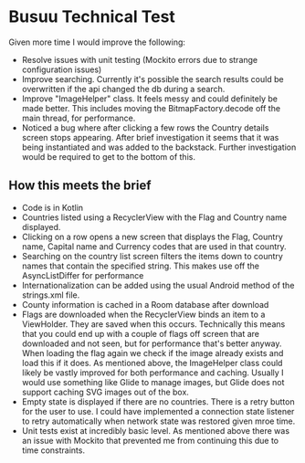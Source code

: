 # Busuu Technical Test

Given more time I would improve the following:
- Resolve issues with unit testing (Mockito errors due to strange configuration issues)
- Improve searching. Currently it's possible the search results could be overwritten if the api changed the db during a search.
- Improve "ImageHelper" class. It feels messy and could definitely be made better. This includes moving the BitmapFactory.decode off the main thread, for performance.
- Noticed a bug where after clicking a few rows the Country details screen stops appearing. After brief investigation it seems that it was being instantiated and was added to the backstack. Further investigation would be required to get to the bottom of this.

## How this meets the brief
- Code is in Kotlin
- Countries listed using a RecyclerView with the Flag and Country name displayed.
- Clicking on a row opens a new screen that displays the Flag, Country name, Capital name and Currency codes that are used in that country.
- Searching on the country list screen filters the items down to country names that contain the specified string. This makes use off the AsyncListDiffer for performance
- Internationalization can be added using the usual Android method of the strings.xml file.
- County information is cached in a Room database after download
- Flags are downloaded when the RecyclerView binds an item to a ViewHolder. They are saved when this occurs. Technically this means that you could end up with a couple of flags off screen that are downloaded and not seen, but for performance that's better anyway. When loading the flag again we check if the image already exists and load this if it does. As mentioned above, the ImageHelper class could likely be vastly improved for both performance and caching. Usually I would use something like Glide to manage images, but Glide does not support caching SVG images out of the box.
- Empty state is displayed if there are no countries. There is a retry button for the user to use. I could have implemented a connection state listener to retry automatically when network state was restored given mroe time.
- Unit tests exist at incredibly basic level. As mentioned above there was an issue with Mockito that prevented me from continuing this due to time constraints.


